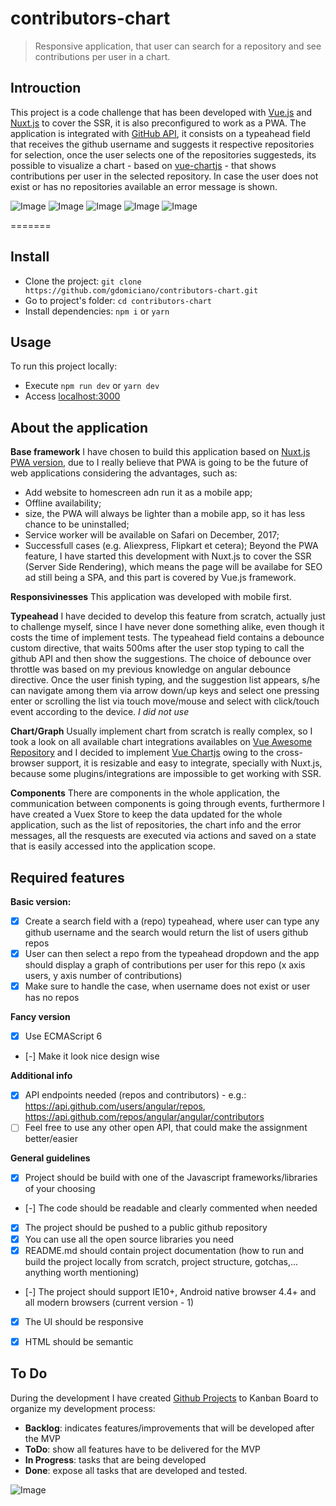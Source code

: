 # contributors-chart

> Responsive application, that user can search for a repository and see contributions per user in a chart.

## Introuction

This project is a code challenge that has been developed with [Vue.js](https://vuejs.org/) and [Nuxt.js](https://nuxtjs.org/) to cover the SSR, it is also preconfigured to work as a PWA.
The application is integrated with [GitHub API](), it consists on a typeahead field that receives the github username and suggests it respective repositories for selection, once the user selects one of the repositories suggesteds, its possible to visualize a chart - based on [vue-chartjs]() - that shows contributions per user in the selected repository. In case the user does not exist or has no repositories available an error message is shown.

![Image](https://raw.githubusercontent.com/gdomiciano/contributors-chart/develop/assets/screenshots/1.png)
![Image](https://raw.githubusercontent.com/gdomiciano/contributors-chart/develop/assets/screenshots/2.png)
![Image](https://raw.githubusercontent.com/gdomiciano/contributors-chart/develop/assets/screenshots/3.png)
![Image](https://raw.githubusercontent.com/gdomiciano/contributors-chart/develop/assets/screenshots/4.png)
![Image](https://raw.githubusercontent.com/gdomiciano/contributors-chart/develop/assets/screenshots/5.png)

=======

## Install

- Clone the project: `git clone https://github.com/gdomiciano/contributors-chart.git`
- Go to project's folder: `cd contributors-chart`
- Install dependencies: `npm i` or `yarn`

## Usage
To run this project locally:
- Execute `npm run dev` or `yarn dev`
- Access [localhost:3000](http://localhost:3000)

## About the application
**Base framework**
I have chosen to build this application based on [Nuxt.js PWA version](), due to I really believe that PWA is going to be the future of web applications considering the advantages, such as:
- Add website to homescreen adn run it as a mobile app;
- Offline availability;
- size, the PWA will always be lighter than a mobile app, so it has less chance to be uninstalled;
- Service worker will be available on Safari on December, 2017;
- Successfull cases (e.g. Aliexpress, Flipkart et cetera);
Beyond the PWA feature, I have started this development with Nuxt.js to cover the SSR (Server Side Rendering), which means the page will be availabe for SEO ad still being a SPA, and this part is covered by Vue.js framework.

**Responsivinesses**
This application was developed with mobile first.

**Typeahead**
I have decided to develop this feature from scratch, actually just to challenge myself, since I have never done something alike, even though it costs the time of implement tests. The typeahead field contains a debounce custom directive, that waits 500ms after the user stop typing to call the github API and then show the suggestions. The choice of debounce over throttle was based on my previous knowledge on angular debounce directive.
Once the user finish typing, and the suggestion list appears, s/he can navigate among them via arrow down/up keys and select one pressing enter or scrolling the list via touch move/mouse and select with click/touch event according to the device.
*I did not use <Datalist> tag for the typeahead, due to the lack of support on Safari.*

**Chart/Graph**
Usually implement chart from scratch is really complex, so I took a look on all available chart integrations availables on [Vue Awesome Repository]() and I decided to implement [Vue Chartjs]() owing to the cross-browser support, it is resizable and easy to integrate, specially with Nuxt.js, because some plugins/integrations are impossible to get working with SSR.

**Components**
There are components in the whole application, the communication between components is going through events, furthermore I have created a Vuex Store to keep the data updated for the whole application, such as the list of repositories, the chart info and the error messages, all the resquests are executed via actions and saved on a state that is easily accessed into the application scope.


## Required features
**Basic version:**

- [x] Create a search field with a (repo) typeahead, where user can type any github username and the search would return the list of users github repos
- [x] User can then select a repo from the typeahead dropdown and the app should display a graph of contributions per user for this repo (x axis users, y axis number of contributions)
- [x] Make sure to handle the case, when username does not exist or user has no repos

**Fancy version**

- [x] Use ECMAScript 6
- [-] Make it look nice design wise

**Additional info**

- [x] API endpoints needed (repos and contributors) - e.g.: https://api.github.com/users/angular/repos, https://api.github.com/repos/angular/angular/contributors
- [ ] Feel free to use any other open API, that could make the assignment better/easier

**General guidelines**

- [x] Project should be build with one of the Javascript frameworks/libraries of your choosing
- [-] The code should be readable and clearly commented when needed
- [x] The project should be pushed to a public github repository
- [x] You can use all the open source libraries you need
- [x] README.md should contain project documentation (how to run and build the project locally from scratch, project structure, gotchas,... anything worth mentioning)
- [-] The project should support IE10+, Android native browser 4.4+ and all modern browsers (current version - 1)
- [x] The UI should be responsive
- [x] HTML should be semantic


## To Do

During the development I have created [Github Projects](https://github.com/gdomiciano/contributors-chart/projects/1) to Kanban Board to organize my development process:

- **Backlog**: indicates features/improvements that will be developed after the MVP
- **ToDo**: show all features have to be delivered for the MVP
- **In Progress**: tasks that are being developed
- **Done**: expose all tasks that are developed and tested.


![Image](https://raw.githubusercontent.com/gdomiciano/contributors-chart/develop/assets/screenshots/github-project.png)